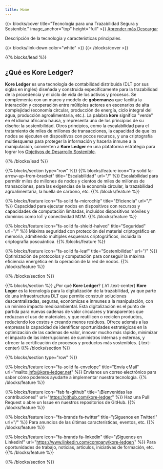 ```yaml
---
title: Home
---
```


{{< blocks/cover title="Tecnología para una Trazabilidad Segura y Sostenible." image_anchor="top" height="full" >}}
<a class="btn btn-lg btn-primary me-3 mb-4" href="/docs/">
  Aprender más <i class="fas fa-arrow-alt-circle-right ms-2"></i>
</a>
<a class="btn btn-lg btn-secondary me-3 mb-4" href="https://github.com/kore-ledger">
  Descargar <i class="fab fa-github ms-2 "></i>
</a>
<p class="lead mt-5">Descripción de la tecnología y características principales.</p>
{{< blocks/link-down color="white" >}}
{{< /blocks/cover >}}


{{% blocks/lead %}}

## ¿Qué es Kore Ledger?

**Kore Ledger** es una tecnología de contabilidad distribuida (DLT por sus siglas en inglés) diseñada y construida específicamente para la trazabilidad de la procedencia y el ciclo de vida de los activos y procesos. Se complementa con un marco y modelo de **gobernanza** que facilita la interacción y cooperación entre múltiples actores en escenarios de alta complejidad (economía circular, producción de energía, ciclo integral del agua, producción agroalimentaria, etc.). La palabra **kore** significa "verde" en el idioma africano hausa, y representa uno de los principios de su diseño: la sostenibilidad. Otros principios, como la escalabilidad para el tratamiento de miles de millones de transacciones, la capacidad de que los nodos se ejecuten en dispositivos con pocos recursos, y una criptografía multiesquema para proteger la información y hacerla inmune a la manipulación, convierten a **Kore Ledger** en una plataforma estratégia para lograr los [Objetivos de Desarrollo Sostenible](https://www.un.org/sustainabledevelopment/es/objetivos-de-desarrollo-sostenible/).

{{% /blocks/lead %}}

{{% blocks/section type="row" %}}
{{% blocks/feature icon="fa-solid fa-arrow-up-from-bracket" title="Escalabilidad" url="/" %}}
Escalabilidad para permitir miles de millones de nodos y cientos de miles de millones de transacciones, para las exigencias de la economía circular, la trazabilidad agroalimentaria, la huella de carbono, etc.
{{% /blocks/feature %}}

{{% blocks/feature icon="fa-solid fa-microchip" title="Eficiencia" url="/" %}}
Capacidad para ejecutar nodos en dispositivos con recursos y capacidades de computación limitadas, incluidos dispositivos móviles y dominios como IoT y conectividad M2M.
{{% /blocks/feature %}}

{{% blocks/feature icon="fa-solid fa-shield-halved" title="Seguridad" url="/" %}}
Máxima seguridad con protección del material criptográfico en memoria, admitiendo múltiples esquemas criptográficos, incluida la criptografía poscuántica.
{{% /blocks/feature %}}

{{% blocks/feature icon="fa-solid fa-leaf" title="Sostenibilidad" url="/" %}}
Optimización de protocolos y computación para conseguir la máxima eficiencia energética en la operación de la red de nodos.
{{% /blocks/feature %}}

{{% /blocks/section %}}

{{% blocks/section %}}
¿Por qué **Kore Ledger**?
{.h1 .text-center}
**Kore Leger** es la tecnología para la digitalización de la trazabilidad, ya que parte de una infraestructura DLT que permite construir soluciones descentralizadas, seguras, económicas e inmunes a la manipulación, con un mínimo impacto medioambiental. Esta digitalización es el punto de partida para nuevas cadenas de valor circulares y transparentes que reduzcan el uso de materiales, y que reutilicen o reciclen productos, reduciendo los costos y creando menos residuos. Ofrece además a las empresas la capacidad de identificar oportunidades estratégicas en la optimización de las cadenas de valor, innovar mucho más rápido, minimizar el impacto de las interrupciones de suministros internas y externas, y ofrecer la certificación de procesos y productos más sostenibles.
{.text-center}
{{% /blocks/section %}}


{{% blocks/section type="row" %}}

{{% blocks/feature icon="fa-solid fa-envelope" title="Envía eMail" url="mailto:info@kore-ledger.net" %}}
Envíanos un correo electrónico para saber cómo podemos ayudarte a implementar nuestra tecnología.
{{% /blocks/feature %}}

{{% blocks/feature icon="fab fa-github" title="¡Bienvenidas las contribuciones!"
    url="https://github.com/kore-ledger" %}}
Haz una Pull Request o abre un Issue en nuestros repositorios de GitHub.
{{% /blocks/feature %}}

{{% blocks/feature icon="fa-brands fa-twitter" title="¡Síguenos en Twitter!"
    url="/" %}}
Para anuncios de las últimas características, eventos, etc.
{{% /blocks/feature %}}

{{% blocks/feature icon="fa-brands fa-linkedin" title="¡Siguenos en Linkedin!"
    url="https://www.linkedin.com/company/kore-ledger/" %}}
Para oportunidades de trabajo, noticias, artículos, iniciativas de formación, etc.
{{% /blocks/feature %}}

{{% /blocks/section %}}
